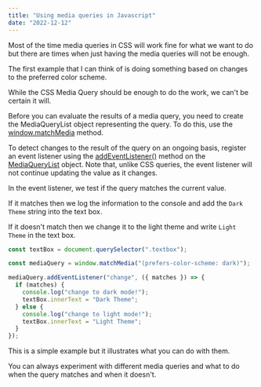 ```yaml
---
title: "Using media queries in Javascript"
date: "2022-12-12"
---
```


Most of the time media queries in CSS will work fine for what we want to do but there are times when just having the media queries will not be enough.

The first example that I can think of is doing something based on changes to the preferred color scheme.

While the CSS Media Query should be enough to do the work, we can't be certain it will.

Before you can evaluate the results of a media query, you need to create the MediaQueryList object representing the query. To do this, use the [window.matchMedia](https://developer.mozilla.org/en-US/docs/Web/API/Window/matchMedia) method.

To detect changes to the result of the query on an ongoing basis, register an event listener using the [addEventListener()](https://developer.mozilla.org/en-US/docs/Web/API/EventTarget/addEventListener) method on the [MediaQueryList](https://developer.mozilla.org/en-US/docs/Web/API/MediaQueryList) object. Note that, unlike CSS queries, the event listener will not continue updating the value as it changes.

In the event listener, we test if the query matches the current value.

If it matches then we log the information to the console and add the `Dark Theme` string into the text box.

If it doesn't match then we change it to the light theme and write `Light Theme` in the text box.

```js
const textBox = document.querySelector(".textbox");

const mediaQuery = window.matchMedia("(prefers-color-scheme: dark)");

mediaQuery.addEventListener("change", ({ matches }) => {
  if (matches) {
    console.log("change to dark mode!");
    textBox.innerText = "Dark Theme";
  } else {
    console.log("change to light mode!");
    textBox.innerText = "Light Theme";
  }
});
```

This is a simple example but it illustrates what you can do with them.

You can always experiment with different media queries and what to do when the query matches and when it doesn't.
